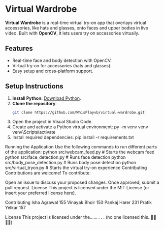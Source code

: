 # Virtual Wardrobe

**Virtual Wardrobe** is a real-time virtual try-on app that overlays virtual accessories, like hats and glasses, onto faces and upper bodies in live video. Built with **OpenCV**, it lets users try on accessories virtually.

## Features
- Real-time face and body detection with OpenCV.
- Virtual try-on for accessories (hats and glasses).
- Easy setup and cross-platform support.

## Setup Instructions
1. **Install Python**: [Download Python](https://www.python.org/downloads/).
2. **Clone the repository**:
   ```bash
   git clone https://github.com/WhisPlayvb/virtual-wardrobe.git


3. Open the project in Visual Studio Code.
4. Create and activate a Python virtual environment:
py -m venv venv
venv\Scripts\activate
5. Install required dependencies:
pip install -r requirements.txt

Running the Application
Use the following commands to run different parts of the application:
python src/webcam_feed.py         # Starts the webcam feed
python src/face_detection.py      # Runs face detection
python src/body_pose_detection.py # Runs body pose detection
python src/virtual_tryon.py       # Starts the virtual try-on experience
Contributing
Contributions are welcome! To contribute:

Open an issue to discuss your proposed changes.
Once approved, submit a pull request.
License
This project is licensed under the MIT License (or insert your preferred license here).

Contributing
 Isha Agrawal  155
 Vinayak Bhoir 150
 Pankaj Harer   231
 Pratik Yelkar    157 

License
This project is licensed under the...... 
.
.
.
(no one licensed this..😶‍🌫️😶‍🌫️)
